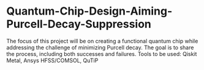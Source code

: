 # Quantum-Chip-Design-Aiming-Purcell-Decay-Suppression 
The focus of this project will be on creating a functional quantum chip while addressing the challenge of minimizing Purcell decay. The goal is to share the process, including both successes and failures. Tools to be used: Qiskit Metal, Ansys HFSS/COMSOL, QuTiP
